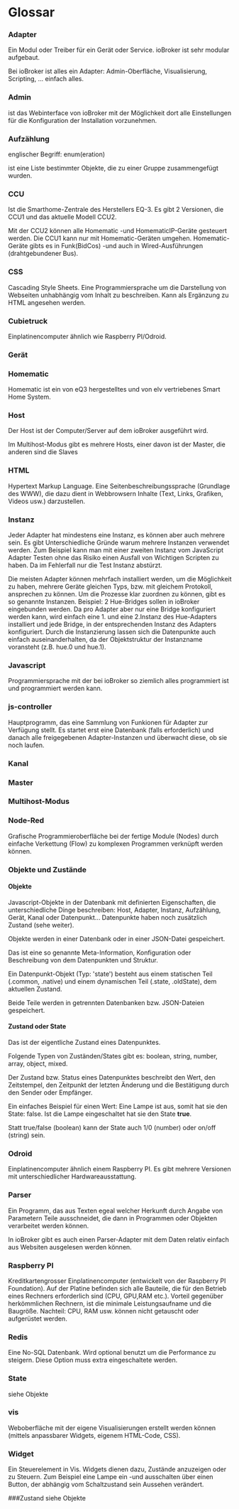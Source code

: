 # Glossar

### Adapter
Ein Modul oder Treiber für ein Gerät oder Service. ioBroker ist sehr modular aufgebaut. 

Bei ioBroker ist alles ein Adapter: Admin-Oberfläche, Visualisierung, Scripting, ... einfach alles.

### Admin
ist das Webinterface von ioBroker mit der Möglichkeit dort alle Einstellungen für die Konfiguration der Installation vorzunehmen.

### Aufzählung
englischer Begriff: enum(eration)

ist eine Liste bestimmter Objekte, die zu einer Gruppe zusammengefügt wurden.

### CCU
Ist die Smarthome-Zentrale des Herstellers EQ-3. Es gibt 2 Versionen, die CCU1 und das aktuelle Modell CCU2.

Mit der CCU2 können alle Homematic -und HomematicIP-Geräte gesteuert werden. Die CCU1 kann nur mit Homematic-Geräten umgehen.
Homematic-Geräte gibts es in Funk(BidCos) -und auch in Wired-Ausführungen (drahtgebundener Bus).

### CSS
Cascading Style Sheets. Eine Programmiersprache um die Darstellung von Webseiten unhabhängig vom Inhalt zu beschreiben. Kann als Ergänzung zu HTML angesehen werden. 

### Cubietruck
Einplatinencomputer ähnlich wie Raspberry PI/Odroid.

### Gerät

### Homematic
Homematic ist ein von eQ3 hergestelltes und von elv vertriebenes Smart Home System.

### Host
Der Host ist der Computer/Server auf dem ioBroker ausgeführt wird.

Im Multihost-Modus gibt es mehrere Hosts, einer davon ist der Master, die anderen sind die Slaves

### HTML
Hypertext Markup Language. Eine Seitenbeschreibungssprache (Grundlage des WWW), die dazu dient in Webbrowsern Inhalte (Text, Links, Grafiken, Videos usw.) darzustellen.


### Instanz
Jeder Adapter hat mindestens eine Instanz, es können aber auch mehrere sein. Es gibt Unterschiedliche Gründe warum mehrere Instanzen verwendet werden. Zum Beispiel kann man mit einer zweiten Instanz vom JavaScript Adapter Testen ohne das Risiko einen Ausfall von Wichtigen Scripten zu haben. Da im Fehlerfall nur die Test Instanz abstürzt.

Die meisten Adapter können mehrfach installiert werden, um die Möglichkeit zu haben, mehrere Geräte gleichen Typs, bzw. mit gleichem Protokoll, ansprechen zu können. Um die Prozesse klar zuordnen zu können, gibt es so genannte Instanzen.
Beispiel: 2 Hue-Bridges sollen in ioBroker eingebunden werden. Da pro Adapter aber nur eine Bridge konfiguriert werden kann, wird einfach eine 1. und eine 2.Instanz des Hue-Adapters installiert und jede Bridge, in der entsprechenden Instanz des Adapters konfiguriert.
Durch die Instanzierung lassen sich die Datenpunkte auch einfach auseinanderhalten, da der Objektstruktur der Instanzname voransteht (z.B. hue.0 und hue.1).

### Javascript
Programmiersprache mit der bei ioBroker so ziemlich alles programmiert ist und programmiert werden kann.

### js-controller
Hauptprogramm, das eine Sammlung von Funkionen für Adapter zur Verfügung stellt. 
Es startet erst eine Datenbank (falls erforderlich) und danach alle freigegebenen Adapter-Instanzen 
und überwacht diese, ob sie noch laufen.

### Kanal

### Master

### Multihost-Modus

### Node-Red
Grafische Programmieroberfläche bei der fertige Module (Nodes) durch einfache Verkettung (Flow) zu komplexen Programmen verknüpft werden können.

### Objekte und Zustände
#### Objekte
Javascript-Objekte in der Datenbank mit definierten Eigenschaften, die unterschiedliche Dinge beschreiben: 
Host, Adapter, Instanz, Aufzählung, Gerät, Kanal oder Datenpunkt... 
Datenpunkte haben noch zusätzlich Zustand (sehe weiter).

Objekte werden in einer Datenbank oder in einer JSON-Datei gespeichert.

Das ist eine so genannte Meta-Information, Konfiguration oder Beschreibung von dem Datenpunkten und Struktur. 

Ein Datenpunkt-Objekt (Typ: 'state') besteht aus einem statischen Teil (.common, .native) 
und einem dynamischen Teil (.state, .oldState), dem aktuellen Zustand. 

Beide Teile werden in getrennten Datenbanken bzw. JSON-Dateien gespeichert.

#### Zustand oder State
Das ist der eigentliche Zustand eines Datenpunktes. 

Folgende Typen von Zuständen/States gibt es: boolean, string, number, array, object, mixed. 

Der Zustand bzw. Status eines Datenpunktes beschreibt den Wert, den Zeitstempel, den Zeitpunkt der letzten Änderung und die Bestätigung durch den Sender oder Empfänger. 

Ein einfaches Beispiel für einen Wert: Eine Lampe ist aus, somit hat sie den State: false. 
Ist die Lampe eingeschaltet hat sie den State **true**. 

Statt true/false (boolean) kann der State auch 1/0 (number) oder on/off (string) sein.

### Odroid
Einplatinencomputer ähnlich einem Raspberry PI. Es gibt mehrere Versionen mit unterschiedlicher Hardwareausstattung.

### Parser
Ein Programm, das aus Texten egeal welcher Herkunft durch Angabe von Parametern Teile ausschneidet, die dann in Programmen oder Objekten verarbeitet werden können.

In ioBroker gibt es auch einen Parser-Adapter mit dem Daten relativ einfach aus Websiten ausgelesen werden können.

### Raspberry PI
Kreditkartengrosser Einplatinencomputer (entwickelt von der Raspberry PI Foundation). Auf der Platine befinden sich alle Bauteile, die für den Betrieb eines Rechners erforderlich sind (CPU, GPU,RAM etc.). Vorteil gegenüber herkömmlichen Rechnern, ist die minimale Leistungsaufname und die Baugröße. Nachteil: CPU, RAM usw. können nicht getauscht oder aufgerüstet werden. 

### Redis
Eine No-SQL Datenbank. Wird optional benutzt um die Performance zu steigern. Diese Option muss extra eingeschaltete werden.

### State
siehe Objekte

### vis
Weboberfläche mit der eigene Visualisierungen erstellt werden können (mittels anpassbarer Widgets, eigenem HTML-Code, CSS).

### Widget
Ein Steuerelement in Vis. Widgets dienen dazu, Zustände anzuzeigen oder zu Steuern. Zum Beispiel eine Lampe ein -und ausschalten über einen Button, der abhängig vom Schaltzustand sein Aussehen verändert.

###Zustand
siehe Objekte
